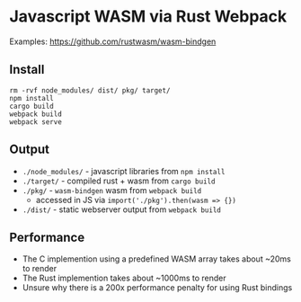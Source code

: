 # Javascript WASM via Rust Webpack

Examples: https://github.com/rustwasm/wasm-bindgen

## Install
```
rm -rvf node_modules/ dist/ pkg/ target/
npm install
cargo build
webpack build
webpack serve
```

## Output

- `./node_modules/` - javascript libraries from `npm install`
- `./target/` - compiled rust + wasm from `cargo build`
- `./pkg/` - `wasm-bindgen` wasm from `webpack build` 
  - accessed in JS via `import('./pkg').then(wasm => {})` 
- `./dist/` - static webserver output from `webpack build` 


## Performance

- The C implemention using a predefined WASM array takes about ~20ms to render
- The Rust implemention takes about ~1000ms to render
- Unsure why there is a 200x performance penalty for using Rust bindings 

